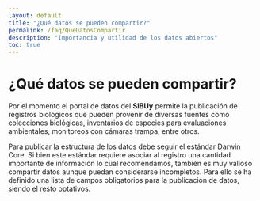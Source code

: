 ```yaml
---
layout: default
title: "¿Qué datos se pueden compartir?"
permalink: /faq/QueDatosCompartir
description: "Importancia y utilidad de los datos abiertos"
toc: true
---
```


# ¿Qué datos se pueden compartir?

Por el momento el portal de datos del **SIBUy** permite la publicación de registros biológicos que pueden provenir de diversas fuentes como colecciones biológicas, inventarios de especies para evaluaciones ambientales, monitoreos con cámaras trampa, entre otros. 

Para publicar la estructura de los datos debe seguir el estándar Darwin Core. Si bien este estándar requiere asociar al registro una cantidad importante de información lo cual recomendamos, también es muy valioso compartir datos aunque puedan considerarse incompletos. Para ello se ha definido una lista de campos obligatorios para la publicación de datos, siendo el resto optativos.
